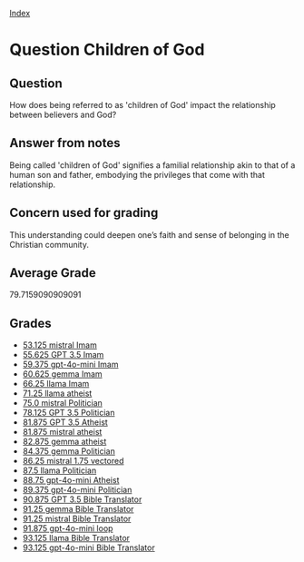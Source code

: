 
[Index](../../index.md)
# Question Children of God
## Question
How does being referred to as 'children of God' impact the relationship between believers and God?

## Answer from notes
Being called 'children of God' signifies a familial relationship akin to that of a human son and father, embodying the privileges that come with that relationship.

## Concern used for grading
This understanding could deepen one’s faith and sense of belonging in the Christian community.

## Average Grade
79.7159090909091

## Grades
 * [53.125 mistral Imam](../answers/mistral_Imam/Children_of_God.md)
 * [55.625 GPT 3.5 Imam](../answers/GPT_3.5_Imam/Children_of_God.md)
 * [59.375 gpt-4o-mini Imam](../answers/gpt-4o-mini_Imam/Children_of_God.md)
 * [60.625 gemma Imam](../answers/gemma_Imam/Children_of_God.md)
 * [66.25 llama Imam](../answers/llama_Imam/Children_of_God.md)
 * [71.25 llama atheist](../answers/llama_atheist/Children_of_God.md)
 * [75.0 mistral Politician](../answers/mistral_Politician/Children_of_God.md)
 * [78.125 GPT 3.5 Politician](../answers/GPT_3.5_Politician/Children_of_God.md)
 * [81.875 GPT 3.5 Atheist](../answers/GPT_3.5_Atheist/Children_of_God.md)
 * [81.875 mistral atheist](../answers/mistral_atheist/Children_of_God.md)
 * [82.875 gemma atheist](../answers/gemma_atheist/Children_of_God.md)
 * [84.375 gemma Politician](../answers/gemma_Politician/Children_of_God.md)
 * [86.25 mistral 1.75 vectored](../answers/mistral_1.75_vectored/Children_of_God.md)
 * [87.5 llama Politician](../answers/llama_Politician/Children_of_God.md)
 * [88.75 gpt-4o-mini Atheist](../answers/gpt-4o-mini_Atheist/Children_of_God.md)
 * [89.375 gpt-4o-mini Politician](../answers/gpt-4o-mini_Politician/Children_of_God.md)
 * [90.875 GPT 3.5 Bible Translator](../answers/GPT_3.5_Bible_Translator/Children_of_God.md)
 * [91.25 gemma Bible Translator](../answers/gemma_Bible_Translator/Children_of_God.md)
 * [91.25 mistral Bible Translator](../answers/mistral_Bible_Translator/Children_of_God.md)
 * [91.875 gpt-4o-mini loop](../answers/gpt-4o-mini_loop/Children_of_God.md)
 * [93.125 llama Bible Translator](../answers/llama_Bible_Translator/Children_of_God.md)
 * [93.125 gpt-4o-mini Bible Translator](../answers/gpt-4o-mini_Bible_Translator/Children_of_God.md)
